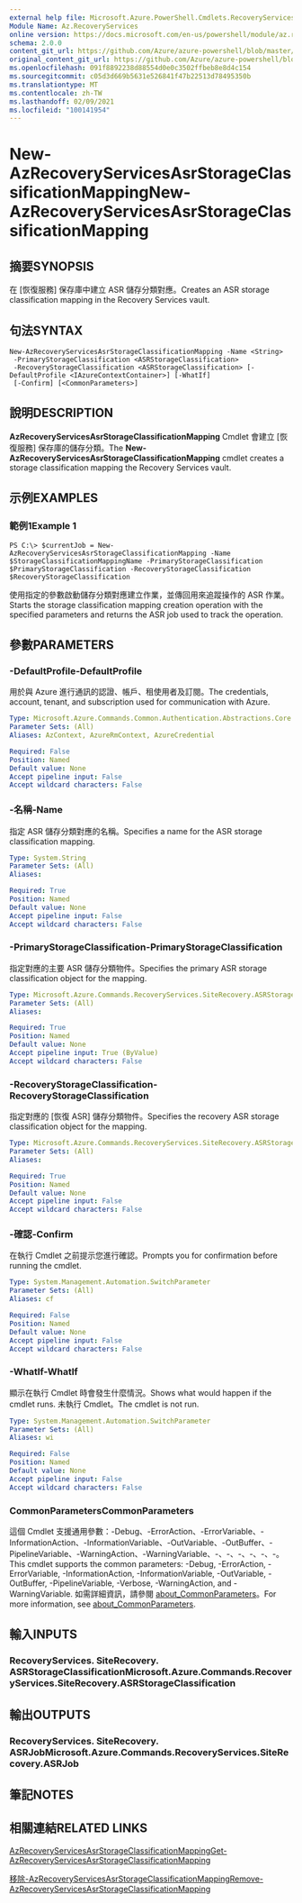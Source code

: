 ```yaml
---
external help file: Microsoft.Azure.PowerShell.Cmdlets.RecoveryServices.SiteRecovery.dll-Help.xml
Module Name: Az.RecoveryServices
online version: https://docs.microsoft.com/en-us/powershell/module/az.recoveryservices/new-azrecoveryservicesasrstorageclassificationmapping
schema: 2.0.0
content_git_url: https://github.com/Azure/azure-powershell/blob/master/src/RecoveryServices/RecoveryServices/help/New-AzRecoveryServicesAsrStorageClassificationMapping.md
original_content_git_url: https://github.com/Azure/azure-powershell/blob/master/src/RecoveryServices/RecoveryServices/help/New-AzRecoveryServicesAsrStorageClassificationMapping.md
ms.openlocfilehash: 091f8892238d88554d0e0c3502ffbeb8e8d4c154
ms.sourcegitcommit: c05d3d669b5631e526841f47b22513d78495350b
ms.translationtype: MT
ms.contentlocale: zh-TW
ms.lasthandoff: 02/09/2021
ms.locfileid: "100141954"
---
```

# <span data-ttu-id="7ec8a-101">New-AzRecoveryServicesAsrStorageClassificationMapping</span><span class="sxs-lookup"><span data-stu-id="7ec8a-101">New-AzRecoveryServicesAsrStorageClassificationMapping</span></span>

## <span data-ttu-id="7ec8a-102">摘要</span><span class="sxs-lookup"><span data-stu-id="7ec8a-102">SYNOPSIS</span></span>
<span data-ttu-id="7ec8a-103">在 [恢復服務] 保存庫中建立 ASR 儲存分類對應。</span><span class="sxs-lookup"><span data-stu-id="7ec8a-103">Creates an ASR storage classification mapping in the Recovery Services vault.</span></span>

## <span data-ttu-id="7ec8a-104">句法</span><span class="sxs-lookup"><span data-stu-id="7ec8a-104">SYNTAX</span></span>

```
New-AzRecoveryServicesAsrStorageClassificationMapping -Name <String>
 -PrimaryStorageClassification <ASRStorageClassification>
 -RecoveryStorageClassification <ASRStorageClassification> [-DefaultProfile <IAzureContextContainer>] [-WhatIf]
 [-Confirm] [<CommonParameters>]
```

## <span data-ttu-id="7ec8a-105">說明</span><span class="sxs-lookup"><span data-stu-id="7ec8a-105">DESCRIPTION</span></span>
<span data-ttu-id="7ec8a-106">**AzRecoveryServicesAsrStorageClassificationMapping** Cmdlet 會建立 [恢復服務] 保存庫的儲存分類。</span><span class="sxs-lookup"><span data-stu-id="7ec8a-106">The **New-AzRecoveryServicesAsrStorageClassificationMapping** cmdlet creates a storage classification mapping the Recovery Services vault.</span></span>

## <span data-ttu-id="7ec8a-107">示例</span><span class="sxs-lookup"><span data-stu-id="7ec8a-107">EXAMPLES</span></span>

### <span data-ttu-id="7ec8a-108">範例1</span><span class="sxs-lookup"><span data-stu-id="7ec8a-108">Example 1</span></span>
```
PS C:\> $currentJob = New-AzRecoveryServicesAsrStorageClassificationMapping -Name $StorageClassificationMappingName -PrimaryStorageClassification $PrimaryStorageClassification -RecoveryStorageClassification $RecoveryStorageClassification
```

<span data-ttu-id="7ec8a-109">使用指定的參數啟動儲存分類對應建立作業，並傳回用來追蹤操作的 ASR 作業。</span><span class="sxs-lookup"><span data-stu-id="7ec8a-109">Starts the storage classification mapping creation operation with the specified parameters and returns the ASR job used to track the operation.</span></span>

## <span data-ttu-id="7ec8a-110">參數</span><span class="sxs-lookup"><span data-stu-id="7ec8a-110">PARAMETERS</span></span>

### <span data-ttu-id="7ec8a-111">-DefaultProfile</span><span class="sxs-lookup"><span data-stu-id="7ec8a-111">-DefaultProfile</span></span>
<span data-ttu-id="7ec8a-112">用於與 Azure 進行通訊的認證、帳戶、租使用者及訂閱。</span><span class="sxs-lookup"><span data-stu-id="7ec8a-112">The credentials, account, tenant, and subscription used for communication with Azure.</span></span>


```yaml
Type: Microsoft.Azure.Commands.Common.Authentication.Abstractions.Core.IAzureContextContainer
Parameter Sets: (All)
Aliases: AzContext, AzureRmContext, AzureCredential

Required: False
Position: Named
Default value: None
Accept pipeline input: False
Accept wildcard characters: False
```

### <span data-ttu-id="7ec8a-113">-名稱</span><span class="sxs-lookup"><span data-stu-id="7ec8a-113">-Name</span></span>
<span data-ttu-id="7ec8a-114">指定 ASR 儲存分類對應的名稱。</span><span class="sxs-lookup"><span data-stu-id="7ec8a-114">Specifies a name for the ASR storage classification mapping.</span></span>

```yaml
Type: System.String
Parameter Sets: (All)
Aliases:

Required: True
Position: Named
Default value: None
Accept pipeline input: False
Accept wildcard characters: False
```

### <span data-ttu-id="7ec8a-115">-PrimaryStorageClassification</span><span class="sxs-lookup"><span data-stu-id="7ec8a-115">-PrimaryStorageClassification</span></span>
<span data-ttu-id="7ec8a-116">指定對應的主要 ASR 儲存分類物件。</span><span class="sxs-lookup"><span data-stu-id="7ec8a-116">Specifies the primary ASR storage classification object for the mapping.</span></span>

```yaml
Type: Microsoft.Azure.Commands.RecoveryServices.SiteRecovery.ASRStorageClassification
Parameter Sets: (All)
Aliases:

Required: True
Position: Named
Default value: None
Accept pipeline input: True (ByValue)
Accept wildcard characters: False
```

### <span data-ttu-id="7ec8a-117">-RecoveryStorageClassification</span><span class="sxs-lookup"><span data-stu-id="7ec8a-117">-RecoveryStorageClassification</span></span>
<span data-ttu-id="7ec8a-118">指定對應的 [恢復 ASR] 儲存分類物件。</span><span class="sxs-lookup"><span data-stu-id="7ec8a-118">Specifies the recovery ASR storage classification object for the mapping.</span></span>

```yaml
Type: Microsoft.Azure.Commands.RecoveryServices.SiteRecovery.ASRStorageClassification
Parameter Sets: (All)
Aliases:

Required: True
Position: Named
Default value: None
Accept pipeline input: False
Accept wildcard characters: False
```

### <span data-ttu-id="7ec8a-119">-確認</span><span class="sxs-lookup"><span data-stu-id="7ec8a-119">-Confirm</span></span>
<span data-ttu-id="7ec8a-120">在執行 Cmdlet 之前提示您進行確認。</span><span class="sxs-lookup"><span data-stu-id="7ec8a-120">Prompts you for confirmation before running the cmdlet.</span></span>

```yaml
Type: System.Management.Automation.SwitchParameter
Parameter Sets: (All)
Aliases: cf

Required: False
Position: Named
Default value: None
Accept pipeline input: False
Accept wildcard characters: False
```

### <span data-ttu-id="7ec8a-121">-WhatIf</span><span class="sxs-lookup"><span data-stu-id="7ec8a-121">-WhatIf</span></span>
<span data-ttu-id="7ec8a-122">顯示在執行 Cmdlet 時會發生什麼情況。</span><span class="sxs-lookup"><span data-stu-id="7ec8a-122">Shows what would happen if the cmdlet runs.</span></span> <span data-ttu-id="7ec8a-123">未執行 Cmdlet。</span><span class="sxs-lookup"><span data-stu-id="7ec8a-123">The cmdlet is not run.</span></span>

```yaml
Type: System.Management.Automation.SwitchParameter
Parameter Sets: (All)
Aliases: wi

Required: False
Position: Named
Default value: None
Accept pipeline input: False
Accept wildcard characters: False
```

### <span data-ttu-id="7ec8a-124">CommonParameters</span><span class="sxs-lookup"><span data-stu-id="7ec8a-124">CommonParameters</span></span>
<span data-ttu-id="7ec8a-125">這個 Cmdlet 支援通用參數：-Debug、-ErrorAction、-ErrorVariable、-InformationAction、-InformationVariable、-OutVariable、-OutBuffer、-PipelineVariable、-WarningAction、-WarningVariable、-、-、-、-、-、-。</span><span class="sxs-lookup"><span data-stu-id="7ec8a-125">This cmdlet supports the common parameters: -Debug, -ErrorAction, -ErrorVariable, -InformationAction, -InformationVariable, -OutVariable, -OutBuffer, -PipelineVariable, -Verbose, -WarningAction, and -WarningVariable.</span></span> <span data-ttu-id="7ec8a-126">如需詳細資訊，請參閱 [about_CommonParameters](http://go.microsoft.com/fwlink/?LinkID=113216)。</span><span class="sxs-lookup"><span data-stu-id="7ec8a-126">For more information, see [about_CommonParameters](http://go.microsoft.com/fwlink/?LinkID=113216).</span></span>

## <span data-ttu-id="7ec8a-127">輸入</span><span class="sxs-lookup"><span data-stu-id="7ec8a-127">INPUTS</span></span>

### <span data-ttu-id="7ec8a-128">RecoveryServices. SiteRecovery. ASRStorageClassification</span><span class="sxs-lookup"><span data-stu-id="7ec8a-128">Microsoft.Azure.Commands.RecoveryServices.SiteRecovery.ASRStorageClassification</span></span>

## <span data-ttu-id="7ec8a-129">輸出</span><span class="sxs-lookup"><span data-stu-id="7ec8a-129">OUTPUTS</span></span>

### <span data-ttu-id="7ec8a-130">RecoveryServices. SiteRecovery. ASRJob</span><span class="sxs-lookup"><span data-stu-id="7ec8a-130">Microsoft.Azure.Commands.RecoveryServices.SiteRecovery.ASRJob</span></span>

## <span data-ttu-id="7ec8a-131">筆記</span><span class="sxs-lookup"><span data-stu-id="7ec8a-131">NOTES</span></span>

## <span data-ttu-id="7ec8a-132">相關連結</span><span class="sxs-lookup"><span data-stu-id="7ec8a-132">RELATED LINKS</span></span>

[<span data-ttu-id="7ec8a-133">AzRecoveryServicesAsrStorageClassificationMapping</span><span class="sxs-lookup"><span data-stu-id="7ec8a-133">Get-AzRecoveryServicesAsrStorageClassificationMapping</span></span>](./Get-AzRecoveryServicesAsrStorageClassificationMapping.md)

[<span data-ttu-id="7ec8a-134">移除-AzRecoveryServicesAsrStorageClassificationMapping</span><span class="sxs-lookup"><span data-stu-id="7ec8a-134">Remove-AzRecoveryServicesAsrStorageClassificationMapping</span></span>](./Remove-AzRecoveryServicesAsrStorageClassificationMapping.md)
